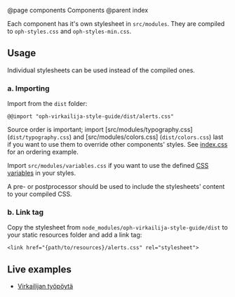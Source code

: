 @page components Components
@parent index

Each component has it's own stylesheet in `src/modules`. They are compiled to 
`oph-styles.css` and `oph-styles-min.css`.

## Usage

Individual stylesheets can be used instead of the compiled ones.

### a. Importing

Import from the `dist` folder:

```
@@import "oph-virkailija-style-guide/dist/alerts.css"
```

Source order is important; import [src/modules/typography.css] (`dist/typography.css`) 
and [src/modules/colors.css] (`dist/colors.css`) last if you want to use them 
to override other components' styles. 
See [index.css](../src/index.css) for an ordering example.

Import `src/modules/variables.css` if you want to use the defined 
[CSS variables](https://developer.mozilla.org/en-US/docs/Web/CSS/Using_CSS_variables)
in your styles.

A pre- or postprocessor should be used to include the stylesheets' content to your compiled CSS.

### b. Link tag

Copy the stylesheet from `node_modules/oph-virkailija-style-guide/dist` to your static resources folder and 
add a link tag:

```
<link href="{path/to/resources}/alerts.css" rel="stylesheet">
```

## Live examples

- [Virkailijan työpöytä](https://itest-virkailija.oph.ware.fi/virkailijan-tyopoyta)
